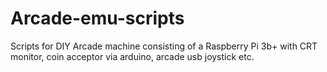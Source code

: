 # Arcade-emu-scripts
Scripts for DIY Arcade machine consisting of a Raspberry Pi 3b+ with CRT monitor, coin acceptor via arduino, arcade usb joystick etc.
